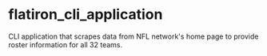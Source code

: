 # flatiron_cli_application
CLI application that scrapes data from NFL network's home page to provide roster information for all 32 teams.
